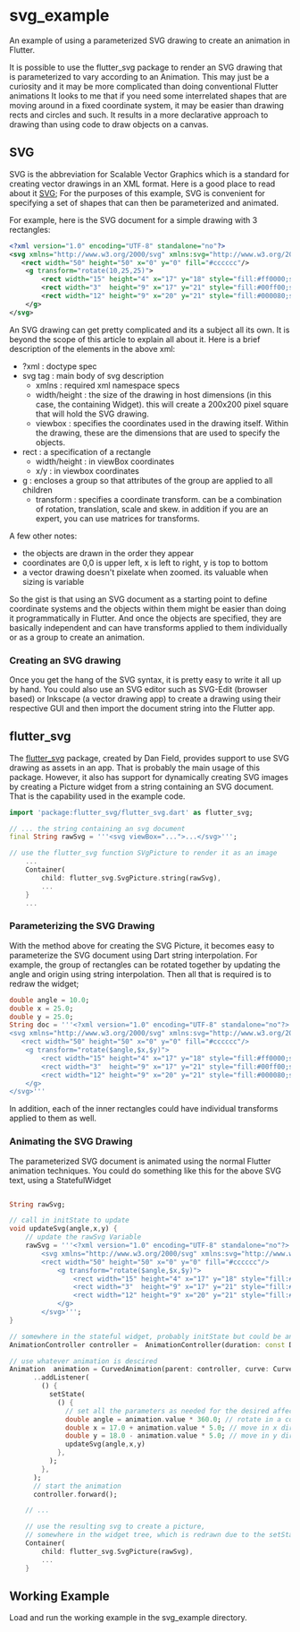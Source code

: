# svg_example

An example of using a parameterized SVG drawing to create an animation in Flutter.

It is possible to use the flutter_svg package to render an SVG drawing that is parameterized to vary according to an Animation. This may just be a curiosity and it may be more complicated than doing conventional Flutter animations It looks to me that if you need some interrelated shapes that are moving around in a fixed coordinate system, it may be easier than drawing rects and circles and such. It results in a more declarative approach to drawing than using code to draw objects on a canvas.

## SVG

SVG is the abbreviation for Scalable Vector Graphics which is a standard for creating
vector drawings in an XML format. Here is a good place to read about it [SVG](https://developer.mozilla.org/en-US/docs/Web/SVG);
For the purposes of this example, SVG is convenient for specifying a set of shapes that can then be parameterized and animated.

For example, here is the SVG document for a simple drawing with 3 rectangles:

```xml
<?xml version="1.0" encoding="UTF-8" standalone="no"?>
<svg xmlns="http://www.w3.org/2000/svg" xmlns:svg="http://www.w3.org/2000/svg" width="200" height="200" version="1.1" viewBox="0 0 50 50">
   <rect width="50" height="50" x="0" y="0" fill="#cccccc"/>
    <g transform="rotate(10,25,25)">
        <rect width="15" height="4" x="17" y="18" style="fill:#ff0000;stroke-width:0.2" />
        <rect width="3"  height="9" x="17" y="21" style="fill:#00ff00;stroke-width:0.2" />
        <rect width="12" height="9" x="20" y="21" style="fill:#000080;stroke-width:0.2" />
    </g>
</svg>
```

An SVG drawing can get pretty complicated and its a subject all its own. It is beyond the scope of this article
to explain all about it. Here is a brief description of the elements in the above xml:
  - ?xml : doctype spec
  - svg tag : main body of svg description
    - xmlns : required xml namespace specs
    - width/height : the size of the drawing in host dimensions (in this case, the containing Widget). this will create a 200x200 pixel square that will hold the SVG drawing.
    - viewbox : specifies the coordinates used in the drawing itself. Within the drawing, these are the dimensions that are used to specify the objects.
  - rect : a specification of a rectangle
    - width/height : in viewBox coordinates
    - x/y : in viewbox coordinates
  - g : encloses a group so that attributes of the group are applied to all children
    - transform : specifies a coordinate transform. can be a combination of rotation, translation, scale and skew. in addition if you are an expert, you can use matrices for transforms. 

A few other notes:
  - the objects are drawn in the order they appear
  - coordinates are 0,0 is upper left, x is left to right, y is top to bottom
  - a vector drawing doesn't pixelate when zoomed. its valuable when sizing is variable


So the gist is that using an SVG document as a starting point to define coordinate systems and the objects within them
might be easier than doing it programmatically in Flutter. And once the objects are specified, they are basically independent
and can have transforms applied to them individually or as a group to create an animation. 

### Creating an SVG drawing

Once you get the hang of the SVG syntax, it is pretty easy to write it all up by hand. You could also use an SVG editor 
such as SVG-Edit (browser based) or Inkscape (a vector drawing app) to create a drawing using their respective GUI and then
import the document string into the Flutter app.

## flutter_svg

The [flutter_svg](https://pub.dev/packages/flutter_svg) package, created by Dan Field, provides support to use SVG drawing as assets in an app. That
is probably the main usage of this package. However, it also has support for dynamically creating SVG images by creating
a Picture widget from a string containing an SVG document. That is the capability used in the example code. 

```dart
import 'package:flutter_svg/flutter_svg.dart' as flutter_svg;

// ... the string containing an svg document
final String rawSvg = '''<svg viewBox="...">...</svg>''';

// use the flutter_svg function SVgPicture to render it as an image
    ...
    Container(
        child: flutter_svg.SvgPicture.string(rawSvg),
        ...
    }
    ...

```

### Parameterizing the SVG Drawing

With the method above for creating the SVG Picture, it becomes easy to parameterize the SVG document
using Dart string interpolation. For example, the group of rectangles can be rotated together
by updating the angle and origin using string interpolation. Then all that is required is to redraw
the widget;

```dart
double angle = 10.0;
double x = 25.0;
double y = 25.0;
String doc = '''<?xml version="1.0" encoding="UTF-8" standalone="no"?>
<svg xmlns="http://www.w3.org/2000/svg" xmlns:svg="http://www.w3.org/2000/svg" width="200" height="200" version="1.1" viewBox="0 0 50 50">
   <rect width="50" height="50" x="0" y="0" fill="#cccccc"/>
    <g transform="rotate($angle,$x,$y)">
        <rect width="15" height="4" x="17" y="18" style="fill:#ff0000;stroke-width:0.2" />
        <rect width="3"  height="9" x="17" y="21" style="fill:#00ff00;stroke-width:0.2" />
        <rect width="12" height="9" x="20" y="21" style="fill:#000080;stroke-width:0.2" />
    </g>
</svg>'''
```

In addition, each of the inner rectangles could have individual transforms applied to them as well.


### Animating the SVG Drawing

The parameterized SVG document is animated using the normal Flutter animation techniques. You could do something 
like this for the above SVG text, using a StatefulWidget

```dart

String rawSvg;

// call in initState to update
void updateSvg(angle,x,y) {
    // update the rawSvg Variable
    rawSvg = '''<?xml version="1.0" encoding="UTF-8" standalone="no"?>
        <svg xmlns="http://www.w3.org/2000/svg" xmlns:svg="http://www.w3.org/2000/svg" width="200" height="200" version="1.1" viewBox="0 0 50 50">
        <rect width="50" height="50" x="0" y="0" fill="#cccccc"/>
            <g transform="rotate($angle,$x,$y)">
                <rect width="15" height="4" x="17" y="18" style="fill:#ff0000;stroke-width:0.2" />
                <rect width="3"  height="9" x="17" y="21" style="fill:#00ff00;stroke-width:0.2" />
                <rect width="12" height="9" x="20" y="21" style="fill:#000080;stroke-width:0.2" />
            </g>
        </svg>''';
}

// somewhere in the stateful widget, probably initState but could be anywhere in the program logic
AnimationController controller =  AnimationController(duration: const Duration(seconds: 2), vsync: this);

// use whatever animation is descired
Animation  animation = CurvedAnimation(parent: controller, curve: Curves.easeOut)
      ..addListener(
        () {
          setState(
            () {
              // set all the parameters as needed for the desired affect
              double angle = animation.value * 360.0; // rotate in a complete circle
              double x = 17.0 + animation.value * 5.0; // move in x direction
              double y = 18.0 - animation.value * 5.0; // move in y direction
              updateSvg(angle,x,y)
            },
          );
        },
      );
      // start the animation
      controller.forward();

    // ...

    // use the resulting svg to create a picture,
    // somewhere in the widget tree, which is redrawn due to the setState call in the animation listener
    Container(
        child: flutter_svg.SvgPicture(rawSvg),
        ...
    }
```

## Working Example

Load and run the working example in the svg_example directory.
